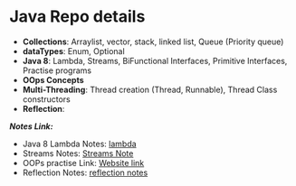 <H1> Java Repo details </H1>

- **Collections**: Arraylist, vector, stack, linked list, Queue (Priority queue)
- **dataTypes**: Enum, Optional
- **Java 8**: Lambda, Streams, BiFunctional Interfaces, Primitive Interfaces, Practise programs
- **OOps Concepts**
- **Multi-Threading**: Thread creation (Thread, Runnable), Thread Class constructors
- **Reflection**: 


**_Notes Link:_**
- Java 8 Lambda Notes: [lambda](src/main/java/java8/lambda/LambdaNotes.md)
- Streams Notes: [Streams Note](src/main/java/java8/streams/StreamComponents/StreamNote.md)
- OOPs practise Link: [Website link](https://www3.ntu.edu.sg/home/ehchua/programming/java/J3f_OOPExercises.html)
- Reflection Notes: [reflection notes](src/main/java/Reflection/reflectionNotes.md)
